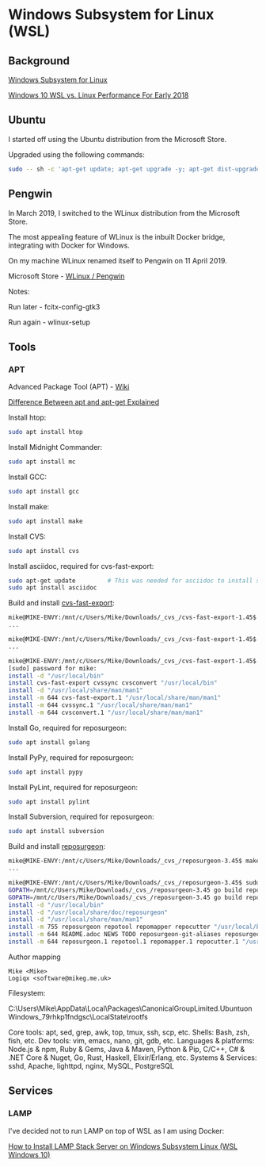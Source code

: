 # Windows Subsystem for Linux (WSL)

## Background

[Windows Subsystem for Linux](https://docs.microsoft.com/en-us/windows/wsl/about)

[Windows 10 WSL vs. Linux Performance For Early 2018](https://www.phoronix.com/scan.php?page=article&item=wsl-february-2018&num=1)



## Ubuntu

I started off using the Ubuntu distribution from the Microsoft Store.

Upgraded using the following commands:

```sh
sudo -- sh -c 'apt-get update; apt-get upgrade -y; apt-get dist-upgrade -y; apt-get autoremove -y; apt-get autoclean -y'
```



## Pengwin

In March 2019, I switched to the WLinux distribution from the Microsoft Store.

The most appealing feature of WLinux is the inbuilt Docker bridge, integrating with Docker for Windows.

On my machine WLinux renamed itself to Pengwin on 11 April 2019.

Microsoft Store - [WLinux / Pengwin](https://www.microsoft.com/en-gb/p/wlinux/9nv1gv1pxz6p)



Notes:

Run later - fcitx-config-gtk3

Run again - wlinux-setup



## Tools

### APT

Advanced Package Tool (APT) - [Wiki](https://en.wikipedia.org/wiki/APT_(Debian))

[Difference Between apt and apt-get Explained](https://itsfoss.com/apt-vs-apt-get-difference/)



Install htop:

```sh
sudo apt install htop
```

Install Midnight Commander:

```sh
sudo apt install mc
```

Install GCC:

```sh
sudo apt install gcc
```

Install make:

```sh
sudo apt install make
```

Install CVS:

```sh
sudo apt install cvs
```



Install asciidoc, required for cvs-fast-export:

```sh
sudo apt-get update 		# This was needed for asciidoc to install successfully
sudo apt install asciidoc
```

Build and install  [cvs-fast-export](http://www.catb.org/~esr/cvs-fast-export/):

```sh
mike@MIKE-ENVY:/mnt/c/Users/Mike/Downloads/_cvs_/cvs-fast-export-1.45$ make
...

mike@MIKE-ENVY:/mnt/c/Users/Mike/Downloads/_cvs_/cvs-fast-export-1.45$ make check
...

mike@MIKE-ENVY:/mnt/c/Users/Mike/Downloads/_cvs_/cvs-fast-export-1.45$ sudo make install
[sudo] password for mike:
install -d "/usr/local/bin"
install cvs-fast-export cvssync cvsconvert "/usr/local/bin"
install -d "/usr/local/share/man/man1"
install -m 644 cvs-fast-export.1 "/usr/local/share/man/man1"
install -m 644 cvssync.1 "/usr/local/share/man/man1"
install -m 644 cvsconvert.1 "/usr/local/share/man/man1"
```



Install Go, required for reposurgeon:

```sh
sudo apt install golang
```

Install PyPy, required for reposurgeon:

```sh
sudo apt install pypy
```

Install PyLint, required for reposurgeon:

```sh
sudo apt install pylint
```

Install Subversion, required for reposurgeon:

```sh
sudo apt install subversion
```

Build and install  [reposurgeon](http://www.catb.org/~esr/reposurgeon/):

```sh
mike@MIKE-ENVY:/mnt/c/Users/Mike/Downloads/_cvs_/reposurgeon-3.45$ make
...

mike@MIKE-ENVY:/mnt/c/Users/Mike/Downloads/_cvs_/reposurgeon-3.45$ sudo make install
GOPATH=/mnt/c/Users/Mike/Downloads/_cvs_/reposurgeon-3.45 go build repocutter
GOPATH=/mnt/c/Users/Mike/Downloads/_cvs_/reposurgeon-3.45 go build repomapper
install -d "/usr/local/bin"
install -d "/usr/local/share/doc/reposurgeon"
install -d "/usr/local/share/man/man1"
install -m 755 reposurgeon repotool repomapper repocutter "/usr/local/bin"
install -m 644 README.adoc NEWS TODO reposurgeon-git-aliases reposurgeon.html repotool.html repomapper.html repocutter.html dvcs-migration-guide.html features.html reporting-bugs.html "/usr/local/share/doc/reposurgeon"
install -m 644 reposurgeon.1 repotool.1 repomapper.1 repocutter.1 "/usr/local/share/man/man1"
```

Author mapping

```
Mike <Mike>
Logiqx <software@mikeg.me.uk>

```



Filesystem:

C:\Users\Mike\AppData\Local\Packages\CanonicalGroupLimited.UbuntuonWindows_79rhkp1fndgsc\LocalState\rootfs



Core tools: apt, sed, grep, awk, top, tmux, ssh, scp, etc.
Shells: Bash, zsh, fish, etc.
Dev tools: vim, emacs, nano, git, gdb, etc.
Languages & platforms: Node.js & npm, Ruby & Gems, Java & Maven, Python & Pip, C/C++, C# & .NET Core & Nuget, Go, Rust, Haskell, Elixir/Erlang, etc.
Systems & Services: sshd, Apache, lighttpd, nginx, MySQL, PostgreSQL



## Services

### LAMP

I've decided not to run LAMP on top of WSL as I am using Docker:

[How to Install LAMP Stack Server on Windows Subsystem Linux (WSL Windows 10)](https://medium.com/@ssharizal/how-to-install-lamp-stack-server-on-windows-subsystem-linux-wsl-windows-10-133419c22473)

